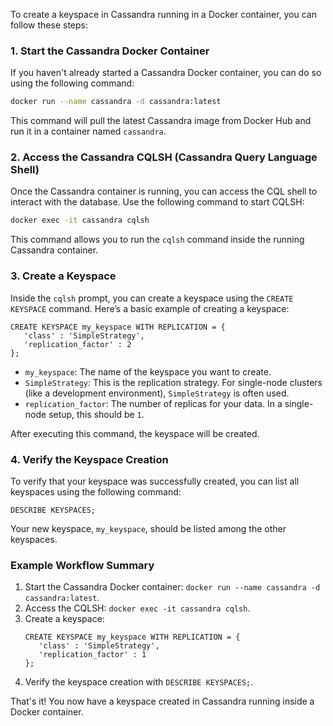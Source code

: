 To create a keyspace in Cassandra running in a Docker container, you can follow these steps:

### 1. **Start the Cassandra Docker Container**
   If you haven't already started a Cassandra Docker container, you can do so using the following command:

   ```bash
   docker run --name cassandra -d cassandra:latest
   ```

   This command will pull the latest Cassandra image from Docker Hub and run it in a container named `cassandra`.

### 2. **Access the Cassandra CQLSH (Cassandra Query Language Shell)**
   Once the Cassandra container is running, you can access the CQL shell to interact with the database. Use the following command to start CQLSH:

   ```bash
   docker exec -it cassandra cqlsh
   ```

   This command allows you to run the `cqlsh` command inside the running Cassandra container.

### 3. **Create a Keyspace**
   Inside the `cqlsh` prompt, you can create a keyspace using the `CREATE KEYSPACE` command. Here’s a basic example of creating a keyspace:

   ```cql
   CREATE KEYSPACE my_keyspace WITH REPLICATION = {
      'class' : 'SimpleStrategy',
      'replication_factor' : 2
   };
   ```

   - `my_keyspace`: The name of the keyspace you want to create.
   - `SimpleStrategy`: This is the replication strategy. For single-node clusters (like a development environment), `SimpleStrategy` is often used.
   - `replication_factor`: The number of replicas for your data. In a single-node setup, this should be `1`.

   After executing this command, the keyspace will be created.

### 4. **Verify the Keyspace Creation**
   To verify that your keyspace was successfully created, you can list all keyspaces using the following command:

   ```cql
   DESCRIBE KEYSPACES;
   ```

   Your new keyspace, `my_keyspace`, should be listed among the other keyspaces.

### Example Workflow Summary
1. Start the Cassandra Docker container: `docker run --name cassandra -d cassandra:latest`.
2. Access the CQLSH: `docker exec -it cassandra cqlsh`.
3. Create a keyspace:
   ```cql
   CREATE KEYSPACE my_keyspace WITH REPLICATION = {
      'class' : 'SimpleStrategy',
      'replication_factor' : 1
   };
   ```
4. Verify the keyspace creation with `DESCRIBE KEYSPACES;`.

That's it! You now have a keyspace created in Cassandra running inside a Docker container.